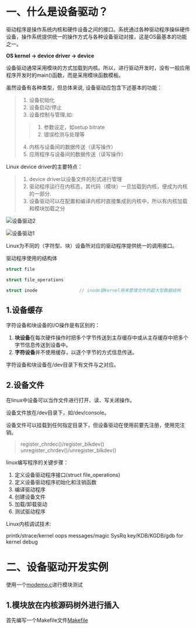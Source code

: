 # 一、什么是设备驱动？

驱动程序是操作系统内核和硬件设备之间的接口。系统通过各种驱动程序操纵硬件设备，操作系统提供统一的操作方式与各种设备驱动对接，这是OS最基本的功能之一。

**OS kernel -> device driver -> device**

设备驱动通常采用模块的方式加载到内核。所以，进行驱动开发时，没有一般应用程序开发时的main()函数，而是采用模块函数模板。

虽然设备有各种类型，但总体来说, 设备驱动应包含下述基本的功能：
> 1. 设备初始化
> 2. 设备启动/停止
> 3. 设备控制与管理,如:
> > 1. 参数设定，如setup bitrate
> > 2. 错误检测与处理等
> 4. 内核与设备间的数据传送（读写操作）
> 5. 应用程序与设备间的数据传送（读写操作）


Linux device driver的主要特点：
> 1. device driver以设备文件的形式进行管理
> 2. 驱动程序运行在内核态，其代码（模块）一旦加载到内核，便成为内核的一部分.
> 3. 设备驱动可以在配置和编译内核时直接集成到内核中，所以有内核加载和模块加载之分

![设备驱动2](img/设备驱动2)

![设备驱动1](img/设备驱动1)

Linux为不同的（字符型、块）设备所对应的驱动程序提供统一的调用接口。

驱动程序使用的结构体
```c
struct file

struct file_operations

struct inode				// inode是Kernel用来管理文件的超大型数据结构
```

## 1.设备缓存
字符设备和块设备的I/O操作是有区别的：

1. **块设备**在每次硬件操作时把多个字节传送到主存缓存中或从主存缓存中把多个字节信息传送到设备中。
2. **字符设备**并不使用缓存，以逐个字节的方式信息传送。

字符设备和块设备在/dev目录下有文件与之对应。

## 2.设备文件
在linux中设备可以当作文件进行打开、读、写关闭操作。

设备文件放在/dev目录下，如/dev/console。

设备文件可以挂载到任何指定目录下，但设备驱动在使用前要先注册，使用完注销。
> register_chrdec()/register_blkdev()<br>
> unregister_chrdev()/unregister_blkdev()<br>

linux编写程序的关键步骤：
1. 定义设备驱动程序接口(struct file_operations)
2. 定义设备驱动程序初始化和注销函数
3. 编译驱动程序
4. 创建设备文件
5. 加载/卸载驱动
6. 测试驱动程序

Linux内核调试技术:

printk/strace/kernel oops messages/magic SysRq key/KDB/KGDB/gdb for kernel debug

# 二、设备驱动开发实例
使用一个[modemo.c](modemo.c)进行模块测试

## 1.模块放在内核源码树外进行插入
首先编写一个Makefile文件[Makefile](Makefile)
